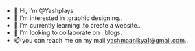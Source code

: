 - 👋 Hi, I’m @Yashplays
- 👀 I’m interested in .graphic designing..
- 🌱 I’m currently learning .to  create a website..
- 💞️ I’m looking to collaborate on ..blogs.
- 📫 you can reach me on my mail yashmaanikya1@gmail.com..

<!---
Yashplays/Yashplays is a ✨ special ✨ repository because its `README.md` (this file) appears on your GitHub profile.
You can click the Preview link to take a look at your changes.
--->
